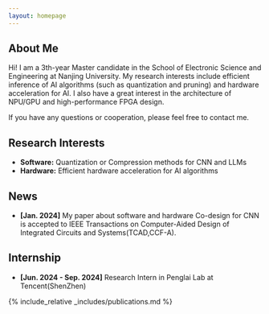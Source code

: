 ```yaml
---
layout: homepage
---
```


## About Me

Hi! I am a 3th-year Master candidate in the School of Electronic Science and Engineering at Nanjing University. My research interests include efficient inference of AI algorithms (such as quantization and pruning) and hardware acceleration for AI. I also have a great interest in the architecture of NPU/GPU and high-performance FPGA design.

If you have any questions or cooperation, please feel free to contact me.

## Research Interests

- **Software:** Quantization or Compression methods for CNN and LLMs
- **Hardware:** Efficient hardware acceleration for AI algorithms

## News

- **[Jan. 2024]** My paper about software and hardware Co-design for CNN is accepted to IEEE Transactions on Computer-Aided Design of Integrated Circuits and Systems(TCAD,CCF-A).

## Internship
- **[Jun. 2024 - Sep. 2024]** Research Intern in Penglai Lab at Tencent(ShenZhen)


{% include_relative _includes/publications.md %}